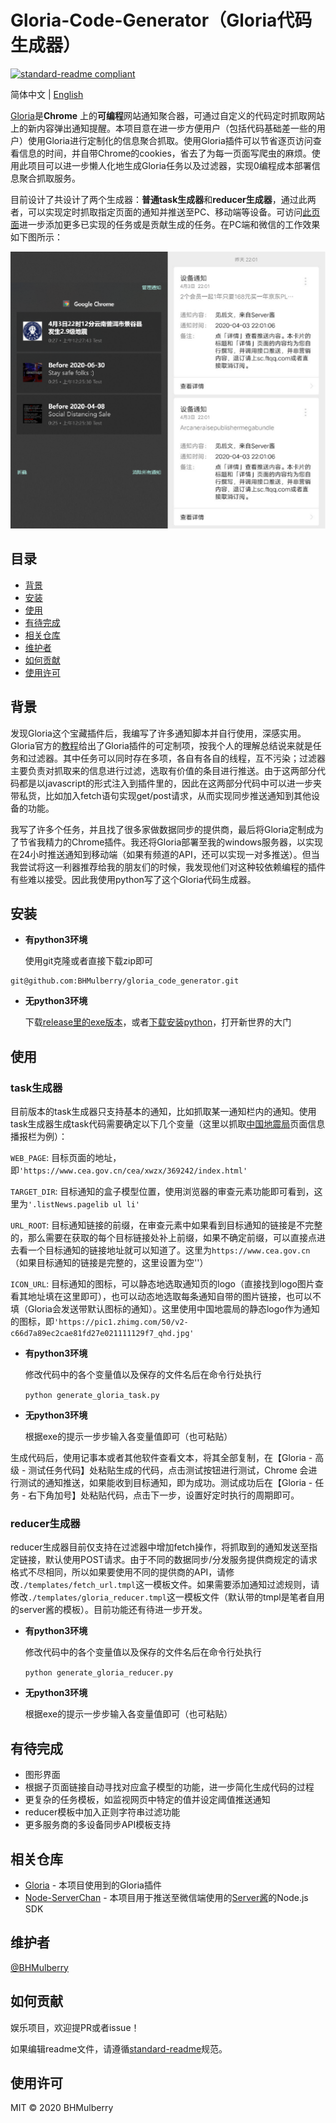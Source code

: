 # Gloria-Code-Generator（Gloria代码生成器）

[![standard-readme compliant](https://img.shields.io/badge/standard--readme-OK-green.svg?style=flat-square)](https://github.com/RichardLitt/standard-readme)

简体中文 | [English](./README_EN.md) 

[Gloria](gloria.pub)是**Chrome** 上的**可编程**网站通知聚合器，可通过自定义的代码定时抓取网站上的新内容弹出通知提醒。本项目意在进一步方便用户（包括代码基础差一些的用户）使用Gloria进行定制化的信息聚合抓取。使用Gloria插件可以节省逐页访问查看信息的时间，并自带Chrome的cookies，省去了为每一页面写爬虫的麻烦。使用此项目可以进一步懒人化地生成Gloria任务以及过滤器，实现0编程成本部署信息聚合抓取服务。

目前设计了共设计了两个生成器：**普通task生成器**和**reducer生成器**，通过此两者，可以实现定时抓取指定页面的通知并推送至PC、移动端等设备。可访问[此页面](https://gloria.pub/tasks)进一步添加更多已实现的任务或是贡献生成的任务。在PC端和微信的工作效果如下图所示：

![pc_and_weixin](./imgs/pc_and_weixin.png)

## 目录

- [背景](#背景)
- [安装](#安装)
- [使用](#使用)
- [有待完成](#有待完成)
- [相关仓库](#相关仓库)
- [维护者](#维护者)
- [如何贡献](#如何贡献)
- [使用许可](#使用许可)

## 背景

发现Gloria这个宝藏插件后，我编写了许多通知脚本并自行使用，深感实用。Gloria官方的[教程](http://docs.gloria.pub/)给出了Gloria插件的可定制项，按我个人的理解总结说来就是任务和过滤器。其中任务可以同时存在多项，各自有各自的线程，互不污染；过滤器主要负责对抓取来的信息进行过滤，选取有价值的条目进行推送。由于这两部分代码都是以javascript的形式注入到插件里的，因此在这两部分代码中可以进一步夹带私货，比如加入fetch语句实现get/post请求，从而实现同步推送通知到其他设备的功能。

我写了许多个任务，并且找了很多家做数据同步的提供商，最后将Gloria定制成为了节省我精力的Chrome插件。我还将Gloria部署至我的windows服务器，以实现在24小时推送通知到移动端（如果有频道的API，还可以实现一对多推送）。但当我尝试将这一利器推荐给我的朋友们的时候，我发现他们对这种较依赖编程的插件有些难以接受。因此我使用python写了这个Gloria代码生成器。

## 安装

* **有python3环境**

  使用git克隆或者直接下载zip即可

```
git@github.com:BHMulberry/gloria_code_generator.git
```

* **无python3环境**

  下载[release里的exe版本](https://github.com/BHMulberry/gloria_code_generator/releases)，或者[下载安装python](https://www.python.org/)，打开新世界的大门

## 使用

### task生成器

目前版本的task生成器只支持基本的通知，比如抓取某一通知栏内的通知。使用task生成器生成task代码需要确定以下几个变量（这里以抓取[中国地震局](https://www.cea.gov.cn/cea/xwzx/369242/index.html)页面信息播报栏为例）：

`WEB_PAGE`: 目标页面的地址，即`'https://www.cea.gov.cn/cea/xwzx/369242/index.html'`

`TARGET_DIR`: 目标通知的盒子模型位置，使用浏览器的审查元素功能即可看到，这里为`'.listNews.pagelib ul li'`

`URL_ROOT`: 目标通知链接的前缀，在审查元素中如果看到目标通知的链接是不完整的，那么需要在获取的每个目标链接处补上前缀，如果不确定前缀，可以直接点进去看一个目标通知的链接地址就可以知道了。这里为`https://www.cea.gov.cn`（如果目标通知的链接是完整的，这里设置为空''）

`ICON_URL`: 目标通知的图标，可以静态地选取通知页的logo（直接找到logo图片查看其地址填在这里即可），也可以动态地选取每条通知自带的图片链接，也可以不填（Gloria会发送带默认图标的通知）。这里使用中国地震局的静态logo作为通知的图标，即`'https://pic1.zhimg.com/50/v2-c66d7a89ec2cae81fd27e021111129f7_qhd.jpg'`

* **有python3环境**

  修改代码中的各个变量值以及保存的文件名后在命令行处执行

  ```python generate_gloria_task.py```

* **无python3环境**

  根据exe的提示一步步输入各变量值即可（也可粘贴）

生成代码后，使用记事本或者其他软件查看文本，将其全部复制，在【Gloria - 高级 - 测试任务代码】处粘贴生成的代码，点击测试按钮进行测试，Chrome  会进行测试的通知推送，如果能收到目标通知，即为成功。测试成功后在【Gloria - 任务 - 右下角加号】处粘贴代码，点击下一步，设置好定时执行的周期即可。

### reducer生成器

reducer生成器目前仅支持在过滤器中增加fetch操作，将抓取到的通知发送至指定链接，默认使用POST请求。由于不同的数据同步/分发服务提供商规定的请求格式不尽相同，所以如果要使用不同的提供商的API，请修改`./templates/fetch_url.tmpl`这一模板文件。如果需要添加通知过滤规则，请修改`./templates/gloria_reducer.tmpl`这一模板文件（默认带的tmpl是笔者自用的server酱的模板）。目前功能还有待进一步开发。

* **有python3环境**

  修改代码中的各个变量值以及保存的文件名后在命令行处执行

  ```python generate_gloria_reducer.py```

* **无python3环境**

  根据exe的提示一步步输入各变量值即可（也可粘贴）

## 有待完成

* 图形界面
* 根据子页面链接自动寻找对应盒子模型的功能，进一步简化生成代码的过程
* 更复杂的任务模板，如监视网页中特定的值并设定阈值推送通知
* reducer模板中加入正则字符串过滤功能
* 更多服务商的多设备同步API模板支持

## 相关仓库

* [Gloria](https://github.com/BlackGlory/Gloria/) - 本项目使用到的Gloria插件
* [Node-ServerChan](https://github.com/xfoxfu/node-ServerChan) - 本项目用于推送至微信端使用的[Server酱](http://sc.ftqq.com)的Node.js SDK

## 维护者

[@BHMulberry](https://github.com/BHMulberry)

## 如何贡献

娱乐项目，欢迎提PR或者issue！

如果编辑readme文件，请遵循[standard-readme](https://github.com/RichardLitt/standard-readme)规范。

## 使用许可

MIT © 2020 BHMulberry
